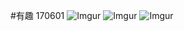 #有趣
170601
![Imgur](http://i.imgur.com/rxpu9N4.jpg)
![Imgur](http://i.imgur.com/TH1YNzF.jpg)
![Imgur](http://i.imgur.com/BS3UWQl.jpg)

